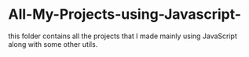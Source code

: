# All-My-Projects-using-Javascript-
this folder contains all the projects that I made  mainly using JavaScript along with some other utils.
